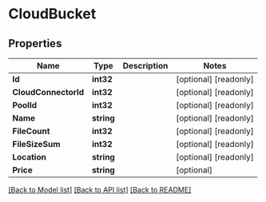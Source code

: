 # CloudBucket

## Properties

Name | Type | Description | Notes
------------ | ------------- | ------------- | -------------
**Id** | **int32** |  | [optional] [readonly] 
**CloudConnectorId** | **int32** |  | [optional] [readonly] 
**PoolId** | **int32** |  | [optional] [readonly] 
**Name** | **string** |  | [optional] [readonly] 
**FileCount** | **int32** |  | [optional] [readonly] 
**FileSizeSum** | **int32** |  | [optional] [readonly] 
**Location** | **string** |  | [optional] [readonly] 
**Price** | **string** |  | [optional] 

[[Back to Model list]](../README.md#documentation-for-models) [[Back to API list]](../README.md#documentation-for-api-endpoints) [[Back to README]](../README.md)


